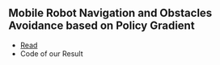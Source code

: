 ## Mobile Robot Navigation and Obstacles Avoidance based on Policy Gradient
- [Read](https://github.com/MinorJerry/Mobile-Robot-PG-Paper/blob/master/robot_pg_thesis__update_.pdf)
- Code of our Result
